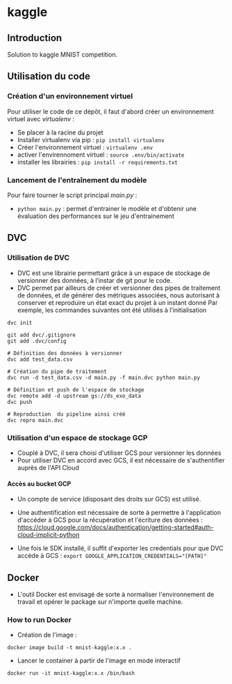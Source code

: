 # kaggle



## Introduction

Solution to kaggle MNIST competition.

## Utilisation du code

### Création d'un environnement virtuel

Pour utiliser le code de ce dépôt, il faut d'abord créer un environnement virtuel avec *virtualenv* :


+ Se placer à la racine du projet
+ Installer virtualenv via pip : `pip install virtualenv`
+ Créer l'environnement virtuel : `virtualenv .env`
+ activer l'envirennoment virtuel : `source .env/bin/activate`
+ installer les librairies : `pip install -r requirements.txt`


### Lancement de l'entraînement du modèle

Pour faire tourner le script principal *main.py* :

+ `python main.py` : permet d'entrainer le modèle et d'obtenir une évaluation des performances sur le jeu d'entrainement



## DVC
### Utilisation de DVC
* DVC est une librairie permettant grâce à un espace de stockage de versionner des données, à l’instar de git pour le code.
* DVC permet par ailleurs de créer et versionner des pipes de traitement de données, et de générer des métriques associées, nous autorisant à conserver et reproduire un état exact du projet à un instant donné
Par exemple, les commandes suivantes ont été utilisés à l’initialisation

```
dvc init

git add dvc/.gitignore
git add .dvc/config

# Définition des données à versionner
dvc add test_data.csv

# Création du pipe de traitement
dvc run -d test_data.csv -d main.py -f main.dvc python main.py

# Définition et push de l'espace de stockage
dvc remote add -d upstream gs://ds_exo_data
dvc push

# Reproduction  du pipeline ainsi créé
dvc repro main.dvc
```

### Utilisation d'un espace de stockage GCP

* Couplé à DVC, il sera choisi d'utiliser GCS pour versionner les données
* Pour utiliser DVC en accord avec GCS, il est nécessaire de s'authentifier auprès de l'API Cloud 


#### Accès au bucket GCP

* Un compte de service (disposant des droits sur GCS) est utilisé.
* Une authentification est nécessaire de sorte à permettre à l'application d'accéder à GCS pour la récupération et 
l'écriture des données : https://cloud.google.com/docs/authentication/getting-started#auth-cloud-implicit-python

* Une fois le SDK installé, il suffit d'exporter les credentials pour que DVC accède à GCS : 
`export GOOGLE_APPLICATION_CREDENTIALS="[PATH]"`



## Docker

* L'outil Docker est envisagé de sorte à normaliser l'environnement de travail et opérer le package sur n'importe quelle machine.

### How to run Docker

* Création de l'image : 

`docker image build -t mnist-kaggle:x.x .`

* Lancer le container à partir de l'image en mode interactif

`docker run -it mnist-kaggle:x.x /bin/bash`